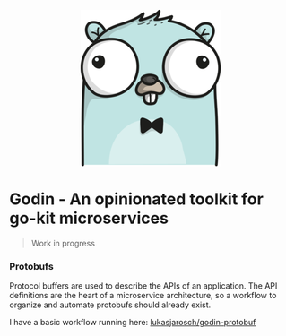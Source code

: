 <p align="center">
  <img src="https://raw.githubusercontent.com/lukasjarosch/godin/develop/gopher.png">
</p>

# Godin - An opinionated toolkit for go-kit microservices
> Work in progress


### Protobufs
Protocol buffers are used to describe the APIs of an application.
The API definitions are the heart of a microservice architecture, so a workflow
to organize and automate protobufs should already exist.

I have a basic workflow running here: [lukasjarosch/godin-protobuf](https://github.com/lukasjarosch/godin-protobuf)

